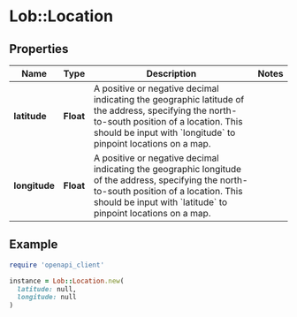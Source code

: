 # Lob::Location

## Properties

| Name | Type | Description | Notes |
| ---- | ---- | ----------- | ----- |
| **latitude** | **Float** | A positive or negative decimal indicating the geographic latitude of the address, specifying the north-to-south position of a location. This should be input with &#x60;longitude&#x60; to pinpoint locations on a map.  |  |
| **longitude** | **Float** | A positive or negative decimal indicating the geographic longitude of the address, specifying the north-to-south position of a location. This should be input with &#x60;latitude&#x60; to pinpoint locations on a map.  |  |

## Example

```ruby
require 'openapi_client'

instance = Lob::Location.new(
  latitude: null,
  longitude: null
)
```

